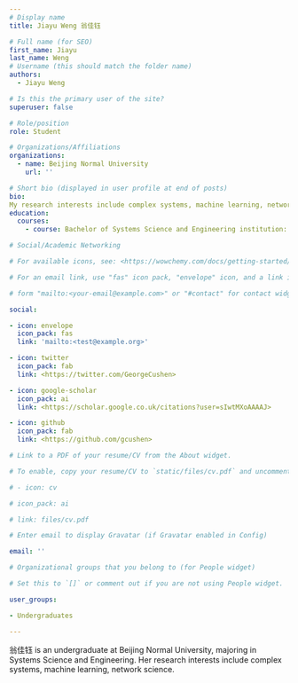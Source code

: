 ```yaml
---
# Display name
title: Jiayu Weng 翁佳钰

# Full name (for SEO)
first_name: Jiayu
last_name: Weng
# Username (this should match the folder name)
authors:
  - Jiayu Weng

# Is this the primary user of the site?
superuser: false

# Role/position
role: Student

# Organizations/Affiliations
organizations:
  - name: Beijing Normal University
    url: ''

# Short bio (displayed in user profile at end of posts)
bio: 
My research interests include complex systems, machine learning, network science. Currently I am looking for a PhD position focused on AI for Science.
education:
  courses:
    - course: Bachelor of Systems Science and Engineering institution: Beijing Normal University year: expected in 2024

# Social/Academic Networking

# For available icons, see: <https://wowchemy.com/docs/getting-started/page-builder/#icons>

# For an email link, use "fas" icon pack, "envelope" icon, and a link in the

# form "mailto:<your-email@example.com>" or "#contact" for contact widget.

social:

- icon: envelope
  icon_pack: fas
  link: 'mailto:<test@example.org>'

- icon: twitter
  icon_pack: fab
  link: <https://twitter.com/GeorgeCushen>

- icon: google-scholar
  icon_pack: ai
  link: <https://scholar.google.co.uk/citations?user=sIwtMXoAAAAJ>

- icon: github
  icon_pack: fab
  link: <https://github.com/gcushen>

# Link to a PDF of your resume/CV from the About widget.

# To enable, copy your resume/CV to `static/files/cv.pdf` and uncomment the lines below.

# - icon: cv

# icon_pack: ai

# link: files/cv.pdf

# Enter email to display Gravatar (if Gravatar enabled in Config)

email: ''

# Organizational groups that you belong to (for People widget)

# Set this to `[]` or comment out if you are not using People widget.

user_groups:

- Undergraduates

---
```


翁佳钰 is an undergraduate at Beijing Normal University, majoring in Systems Science and Engineering. Her research interests include complex systems, machine learning, network science.&#x20;
